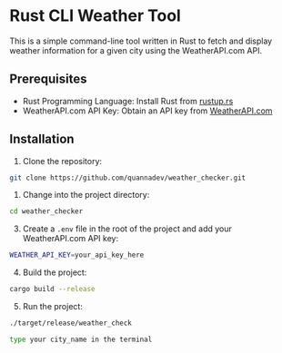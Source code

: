 # Rust CLI Weather Tool

This is a simple command-line tool written in Rust to fetch and display weather information for a given city using the
WeatherAPI.com API.

## Prerequisites

- Rust Programming Language: Install Rust from [rustup.rs](https://rustup.rs/)
- WeatherAPI.com API Key: Obtain an API key from [WeatherAPI.com](https://www.weatherapi.com/)

## Installation

1. Clone the repository:

```bash
git clone https://github.com/quannadev/weather_checker.git
```

1. Change into the project directory:

```bash
cd weather_checker
```

3. Create a `.env` file in the root of the project and add your WeatherAPI.com API key:

```bash
WEATHER_API_KEY=your_api_key_here
```

4. Build the project:

```bash
cargo build --release
```

5. Run the project:

```bash
./target/release/weather_check
```

```bash
type your city_name in the terminal
```